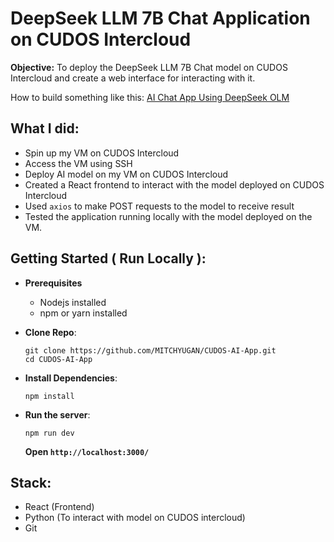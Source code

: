 # DeepSeek LLM 7B Chat Application on CUDOS Intercloud

**Objective:** To deploy the DeepSeek LLM 7B Chat model on CUDOS Intercloud and create a web interface for interacting with it.

How to build something like this: [AI Chat App Using DeepSeek OLM](https://medium.com/@cryptogrowthmarketer/ai-chat-app-using-deepseek-olm-hosted-on-cudos-intercloud-f9ca3a3c4291)

## What I did:
* Spin up my VM on CUDOS Intercloud
* Access the VM using SSH
* Deploy AI model on my VM on CUDOS Intercloud
* Created a React frontend to interact with the model deployed on CUDOS Intercloud
* Used `axios` to make POST requests to the model to receive result
* Tested the application running locally with the model deployed on the VM.

## Getting Started ( Run Locally ):
* **Prerequisites**
  * Nodejs installed
  * npm or yarn installed

* **Clone Repo**:
   ```
   git clone https://github.com/MITCHYUGAN/CUDOS-AI-App.git
   cd CUDOS-AI-App
   ```
* **Install Dependencies**:
   ```
   npm install
   ```
* **Run the server**:
   ```
   npm run dev
   ```
   **Open `http://localhost:3000/`**

## Stack:
* React (Frontend)
* Python (To interact with model on CUDOS intercloud)
* Git
